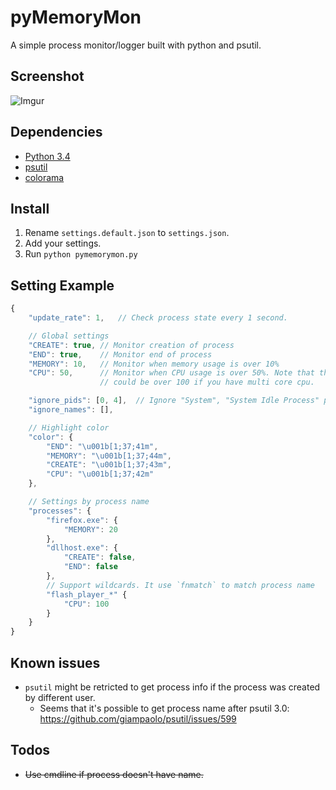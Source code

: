 pyMemoryMon
===========
A simple process monitor/logger built with python and psutil.

Screenshot
----------
![Imgur](http://i.imgur.com/VT5ltmt.png)

Dependencies
------------
* [Python 3.4](https://www.python.org/)
* [psutil](https://pypi.python.org/pypi/psutil)
* [colorama](https://pypi.python.org/pypi/colorama)

Install
-------
1. Rename `settings.default.json` to `settings.json`.
2. Add your settings.
3. Run `python pymemorymon.py`

Setting Example
---------------------
```JavaScript
{
	"update_rate": 1,	// Check process state every 1 second.

	// Global settings
	"CREATE": true,	// Monitor creation of process
	"END": true,	// Monitor end of process
	"MEMORY": 10,	// Monitor when memory usage is over 10%
	"CPU": 50,		// Monitor when CPU usage is over 50%. Note that this value
					// could be over 100 if you have multi core cpu.

	"ignore_pids": [0, 4],	// Ignore "System", "System Idle Process" processes.
	"ignore_names": [],

	// Highlight color
	"color": {
		"END": "\u001b[1;37;41m",
		"MEMORY": "\u001b[1;37;44m",
		"CREATE": "\u001b[1;37;43m",
		"CPU": "\u001b[1;37;42m"
	},

	// Settings by process name
	"processes": {
		"firefox.exe": {
			"MEMORY": 20
		},
		"dllhost.exe": {
			"CREATE": false,
			"END": false
		},
		// Support wildcards. It use `fnmatch` to match process name
		"flash_player_*" {	
			"CPU": 100
		}
	}
}

```

Known issues
------------
* `psutil` might be retricted to get process info if the process was created by
  different user.
	- Seems that it's possible to get process name after psutil 3.0:
	  https://github.com/giampaolo/psutil/issues/599

Todos
-----
* <del>Use cmdline if process doesn't have name.</del>
